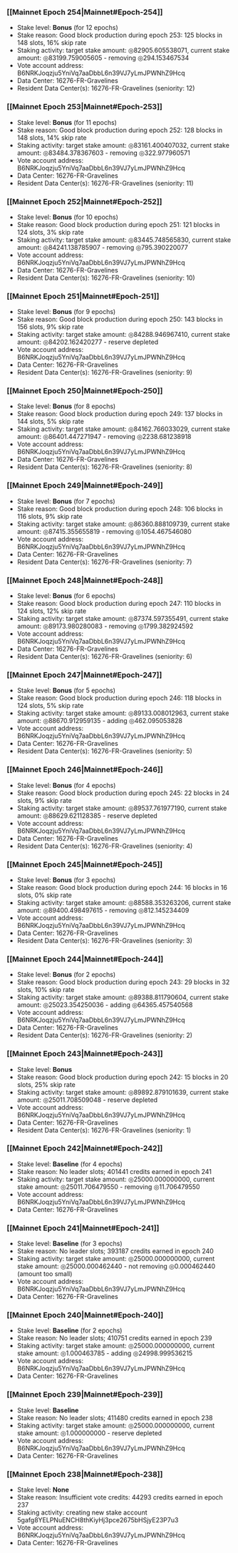 ### [[Mainnet Epoch 254|Mainnet#Epoch-254]]
* Stake level: **Bonus** (for 12 epochs)
* Stake reason: Good block production during epoch 253: 125 blocks in 148 slots, 16% skip rate
* Staking activity: target stake amount: ◎82905.605538071, current stake amount: ◎83199.759005605 - removing ◎294.153467534
* Vote account address: B6NRKJoqzju5YniVq7aaDbbL6n39VJ7yLmJPWNhZ9Hcq
* Data Center: 16276-FR-Gravelines
* Resident Data Center(s): 16276-FR-Gravelines (seniority: 12)
### [[Mainnet Epoch 253|Mainnet#Epoch-253]]
* Stake level: **Bonus** (for 11 epochs)
* Stake reason: Good block production during epoch 252: 128 blocks in 148 slots, 14% skip rate
* Staking activity: target stake amount: ◎83161.400407032, current stake amount: ◎83484.378367603 - removing ◎322.977960571
* Vote account address: B6NRKJoqzju5YniVq7aaDbbL6n39VJ7yLmJPWNhZ9Hcq
* Data Center: 16276-FR-Gravelines
* Resident Data Center(s): 16276-FR-Gravelines (seniority: 11)
### [[Mainnet Epoch 252|Mainnet#Epoch-252]]
* Stake level: **Bonus** (for 10 epochs)
* Stake reason: Good block production during epoch 251: 121 blocks in 124 slots, 3% skip rate
* Staking activity: target stake amount: ◎83445.748565830, current stake amount: ◎84241.138785907 - removing ◎795.390220077
* Vote account address: B6NRKJoqzju5YniVq7aaDbbL6n39VJ7yLmJPWNhZ9Hcq
* Data Center: 16276-FR-Gravelines
* Resident Data Center(s): 16276-FR-Gravelines (seniority: 10)
### [[Mainnet Epoch 251|Mainnet#Epoch-251]]
* Stake level: **Bonus** (for 9 epochs)
* Stake reason: Good block production during epoch 250: 143 blocks in 156 slots, 9% skip rate
* Staking activity: target stake amount: ◎84288.946967410, current stake amount: ◎84202.162420277 - reserve depleted
* Vote account address: B6NRKJoqzju5YniVq7aaDbbL6n39VJ7yLmJPWNhZ9Hcq
* Data Center: 16276-FR-Gravelines
* Resident Data Center(s): 16276-FR-Gravelines (seniority: 9)
### [[Mainnet Epoch 250|Mainnet#Epoch-250]]
* Stake level: **Bonus** (for 8 epochs)
* Stake reason: Good block production during epoch 249: 137 blocks in 144 slots, 5% skip rate
* Staking activity: target stake amount: ◎84162.766033029, current stake amount: ◎86401.447271947 - removing ◎2238.681238918
* Vote account address: B6NRKJoqzju5YniVq7aaDbbL6n39VJ7yLmJPWNhZ9Hcq
* Data Center: 16276-FR-Gravelines
* Resident Data Center(s): 16276-FR-Gravelines (seniority: 8)
### [[Mainnet Epoch 249|Mainnet#Epoch-249]]
* Stake level: **Bonus** (for 7 epochs)
* Stake reason: Good block production during epoch 248: 106 blocks in 116 slots, 9% skip rate
* Staking activity: target stake amount: ◎86360.888109739, current stake amount: ◎87415.355655819 - removing ◎1054.467546080
* Vote account address: B6NRKJoqzju5YniVq7aaDbbL6n39VJ7yLmJPWNhZ9Hcq
* Data Center: 16276-FR-Gravelines
* Resident Data Center(s): 16276-FR-Gravelines (seniority: 7)
### [[Mainnet Epoch 248|Mainnet#Epoch-248]]
* Stake level: **Bonus** (for 6 epochs)
* Stake reason: Good block production during epoch 247: 110 blocks in 124 slots, 12% skip rate
* Staking activity: target stake amount: ◎87374.597355491, current stake amount: ◎89173.980280083 - removing ◎1799.382924592
* Vote account address: B6NRKJoqzju5YniVq7aaDbbL6n39VJ7yLmJPWNhZ9Hcq
* Data Center: 16276-FR-Gravelines
* Resident Data Center(s): 16276-FR-Gravelines (seniority: 6)
### [[Mainnet Epoch 247|Mainnet#Epoch-247]]
* Stake level: **Bonus** (for 5 epochs)
* Stake reason: Good block production during epoch 246: 118 blocks in 124 slots, 5% skip rate
* Staking activity: target stake amount: ◎89133.008012963, current stake amount: ◎88670.912959135 - adding ◎462.095053828
* Vote account address: B6NRKJoqzju5YniVq7aaDbbL6n39VJ7yLmJPWNhZ9Hcq
* Data Center: 16276-FR-Gravelines
* Resident Data Center(s): 16276-FR-Gravelines (seniority: 5)
### [[Mainnet Epoch 246|Mainnet#Epoch-246]]
* Stake level: **Bonus** (for 4 epochs)
* Stake reason: Good block production during epoch 245: 22 blocks in 24 slots, 9% skip rate
* Staking activity: target stake amount: ◎89537.761977190, current stake amount: ◎88629.621128385 - reserve depleted
* Vote account address: B6NRKJoqzju5YniVq7aaDbbL6n39VJ7yLmJPWNhZ9Hcq
* Data Center: 16276-FR-Gravelines
* Resident Data Center(s): 16276-FR-Gravelines (seniority: 4)
### [[Mainnet Epoch 245|Mainnet#Epoch-245]]
* Stake level: **Bonus** (for 3 epochs)
* Stake reason: Good block production during epoch 244: 16 blocks in 16 slots, 0% skip rate
* Staking activity: target stake amount: ◎88588.353263206, current stake amount: ◎89400.498497615 - removing ◎812.145234409
* Vote account address: B6NRKJoqzju5YniVq7aaDbbL6n39VJ7yLmJPWNhZ9Hcq
* Data Center: 16276-FR-Gravelines
* Resident Data Center(s): 16276-FR-Gravelines (seniority: 3)
### [[Mainnet Epoch 244|Mainnet#Epoch-244]]
* Stake level: **Bonus** (for 2 epochs)
* Stake reason: Good block production during epoch 243: 29 blocks in 32 slots, 10% skip rate
* Staking activity: target stake amount: ◎89388.811790604, current stake amount: ◎25023.354250036 - adding ◎64365.457540568
* Vote account address: B6NRKJoqzju5YniVq7aaDbbL6n39VJ7yLmJPWNhZ9Hcq
* Data Center: 16276-FR-Gravelines
* Resident Data Center(s): 16276-FR-Gravelines (seniority: 2)
### [[Mainnet Epoch 243|Mainnet#Epoch-243]]
* Stake level: **Bonus**
* Stake reason: Good block production during epoch 242: 15 blocks in 20 slots, 25% skip rate
* Staking activity: target stake amount: ◎89892.879101639, current stake amount: ◎25011.708509048 - reserve depleted
* Vote account address: B6NRKJoqzju5YniVq7aaDbbL6n39VJ7yLmJPWNhZ9Hcq
* Data Center: 16276-FR-Gravelines
* Resident Data Center(s): 16276-FR-Gravelines (seniority: 1)
### [[Mainnet Epoch 242|Mainnet#Epoch-242]]
* Stake level: **Baseline** (for 4 epochs)
* Stake reason: No leader slots; 401441 credits earned in epoch 241
* Staking activity: target stake amount: ◎25000.000000000, current stake amount: ◎25011.706479550 - removing ◎11.706479550
* Vote account address: B6NRKJoqzju5YniVq7aaDbbL6n39VJ7yLmJPWNhZ9Hcq
* Data Center: 16276-FR-Gravelines
### [[Mainnet Epoch 241|Mainnet#Epoch-241]]
* Stake level: **Baseline** (for 3 epochs)
* Stake reason: No leader slots; 393187 credits earned in epoch 240
* Staking activity: target stake amount: ◎25000.000000000, current stake amount: ◎25000.000462440 - not removing ◎0.000462440 (amount too small)
* Vote account address: B6NRKJoqzju5YniVq7aaDbbL6n39VJ7yLmJPWNhZ9Hcq
* Data Center: 16276-FR-Gravelines
### [[Mainnet Epoch 240|Mainnet#Epoch-240]]
* Stake level: **Baseline** (for 2 epochs)
* Stake reason: No leader slots; 410751 credits earned in epoch 239
* Staking activity: target stake amount: ◎25000.000000000, current stake amount: ◎1.000463785 - adding ◎24998.999536215
* Vote account address: B6NRKJoqzju5YniVq7aaDbbL6n39VJ7yLmJPWNhZ9Hcq
* Data Center: 16276-FR-Gravelines
### [[Mainnet Epoch 239|Mainnet#Epoch-239]]
* Stake level: **Baseline**
* Stake reason: No leader slots; 411480 credits earned in epoch 238
* Staking activity: target stake amount: ◎25000.000000000, current stake amount: ◎1.000000000 - reserve depleted
* Vote account address: B6NRKJoqzju5YniVq7aaDbbL6n39VJ7yLmJPWNhZ9Hcq
* Data Center: 16276-FR-Gravelines
### [[Mainnet Epoch 238|Mainnet#Epoch-238]]
* Stake level: **None**
* Stake reason: Insufficient vote credits: 44293 credits earned in epoch 237
* Staking activity: creating new stake account 5gafg8YELPNuENCH8thKiyHj3pce2675bHSjyE23P7u3
* Vote account address: B6NRKJoqzju5YniVq7aaDbbL6n39VJ7yLmJPWNhZ9Hcq
* Data Center: 16276-FR-Gravelines